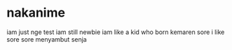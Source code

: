 # nakanime
iam just nge test 
iam still newbie
iam like a kid who born kemaren sore
i like sore sore menyambut senja
